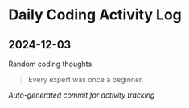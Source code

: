 # Daily Coding Activity Log

## 2024-12-03

Random coding thoughts

> Every expert was once a beginner.

*Auto-generated commit for activity tracking*
